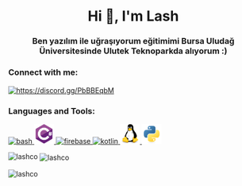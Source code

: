 <h1 align="center">Hi 👋, I'm Lash</h1>
<h3 align="center">Ben yazılım ile uğraşıyorum eğitimimi Bursa Uludağ Üniversitesinde Ulutek Teknoparkda alıyorum :)</h3>

<h3 align="left">Connect with me:</h3>
<p align="left">
<a href="https://discord.gg/https://discord.gg/PbBBEqbM" target="blank"><img align="center" src="https://raw.githubusercontent.com/rahuldkjain/github-profile-readme-generator/master/src/images/icons/Social/discord.svg" alt="https://discord.gg/PbBBEqbM" height="30" width="40" /></a>
</p>

<h3 align="left">Languages and Tools:</h3>
<p align="left"> <a href="https://www.gnu.org/software/bash/" target="_blank" rel="noreferrer"> <img src="https://www.vectorlogo.zone/logos/gnu_bash/gnu_bash-icon.svg" alt="bash" width="40" height="40"/> </a> <a href="https://www.w3schools.com/cs/" target="_blank" rel="noreferrer"> <img src="https://raw.githubusercontent.com/devicons/devicon/master/icons/csharp/csharp-original.svg" alt="csharp" width="40" height="40"/> </a> <a href="https://firebase.google.com/" target="_blank" rel="noreferrer"> <img src="https://www.vectorlogo.zone/logos/firebase/firebase-icon.svg" alt="firebase" width="40" height="40"/> </a> <a href="https://kotlinlang.org" target="_blank" rel="noreferrer"> <img src="https://www.vectorlogo.zone/logos/kotlinlang/kotlinlang-icon.svg" alt="kotlin" width="40" height="40"/> </a> <a href="https://www.linux.org/" target="_blank" rel="noreferrer"> <img src="https://raw.githubusercontent.com/devicons/devicon/master/icons/linux/linux-original.svg" alt="linux" width="40" height="40"/> </a> <a href="https://www.python.org" target="_blank" rel="noreferrer"> <img src="https://raw.githubusercontent.com/devicons/devicon/master/icons/python/python-original.svg" alt="python" width="40" height="40"/> </a> </p>

<p><img align="left" src="https://github-readme-stats.vercel.app/api/top-langs?username=lashco&show_icons=true&locale=en&layout=compact" alt="lashco" /></p>

<p>&nbsp;<img align="center" src="https://github-readme-stats.vercel.app/api?username=lashco&show_icons=true&locale=en" alt="lashco" /></p>

<p><img align="center" src="https://github-readme-streak-stats.herokuapp.com/?user=lashco&" alt="lashco" /></p>
